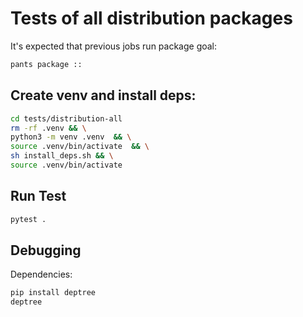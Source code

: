 # Tests of all distribution packages

It's expected that previous jobs run package goal:

```sh
pants package ::
```

## Create venv and install deps:

```sh
cd tests/distribution-all
rm -rf .venv && \
python3 -m venv .venv  && \
source .venv/bin/activate  && \
sh install_deps.sh && \
source .venv/bin/activate
```

## Run Test

```sh
pytest .
```

## Debugging

Dependencies:

```sh
pip install deptree
deptree
```